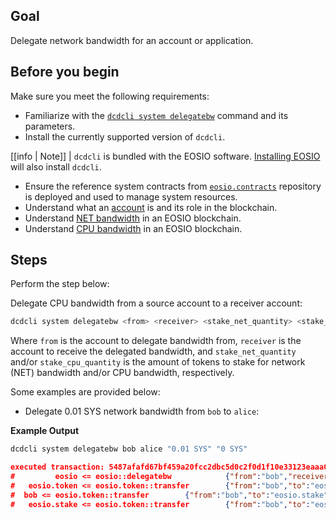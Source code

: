 ## Goal

Delegate network bandwidth for an account or application.

## Before you begin

Make sure you meet the following requirements:

* Familiarize with the [`dcdcli system delegatebw`](../03_command-reference/system/system-delegatebw.md) command and its parameters.
* Install the currently supported version of `dcdcli`.

[[info | Note]]
| `dcdcli` is bundled with the EOSIO software. [Installing EOSIO](../../00_install/index.md) will also install `dcdcli`.

* Ensure the reference system contracts from [`eosio.contracts`](https://github.com/EOSIO/eosio.contracts) repository is deployed and used to manage system resources.
* Understand what an [account](https://developers.eos.io/welcome/v2.1/glossary/index/#account) is and its role in the blockchain.
* Understand [NET bandwidth](https://developers.eos.io/welcome/v2.1/glossary/index/#net) in an EOSIO blockchain.
* Understand [CPU bandwidth](https://developers.eos.io/welcome/v2.1/glossary/index/#cpu) in an EOSIO blockchain.

## Steps

Perform the step below:

Delegate CPU bandwidth from a source account to a receiver account:

```sh
dcdcli system delegatebw <from> <receiver> <stake_net_quantity> <stake_cpu_quantity>
```

Where `from` is the account to delegate bandwidth from, `receiver` is the account to receive the delegated bandwidth, and `stake_net_quantity` and/or `stake_cpu_quantity` is the amount of tokens to stake for network (NET) bandwidth and/or CPU bandwidth, respectively.

Some examples are provided below:

* Delegate 0.01 SYS network bandwidth from `bob` to `alice`:

**Example Output**

```sh
dcdcli system delegatebw bob alice "0.01 SYS" "0 SYS"
```
```json
executed transaction: 5487afafd67bf459a20fcc2dbc5d0c2f0d1f10e33123eaaa07088046fd18e3ae  192 bytes  503 us
#         eosio <= eosio::delegatebw            {"from":"bob","receiver":"alice","stake_net_quantity":"0.0100 SYS","stake_cpu_quantity":"0.0000 SYS"...
#   eosio.token <= eosio.token::transfer        {"from":"bob","to":"eosio.stake","quantity":"0.0010 SYS","memo":"stake bandwidth"}
#  bob <= eosio.token::transfer        {"from":"bob","to":"eosio.stake","quantity":"0.0010 SYS","memo":"stake bandwidth"}
#   eosio.stake <= eosio.token::transfer        {"from":"bob","to":"eosio.stake","quantity":"0.0010 SYS","memo":"stake bandwidth"}
```
